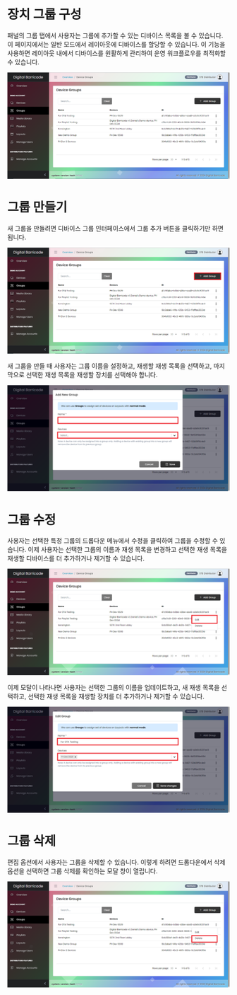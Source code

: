 # 장치 그룹 구성

<div class="description">

패널의 그룹 탭에서 사용자는 그룹에 추가할 수 있는 디바이스 목록을 볼 수 있습니다. 이 페이지에서는 일반 모드에서 레이아웃에 디바이스를 할당할 수 있습니다. 이 기능을 사용하면 레이아웃 내에서 디바이스를 원활하게 관리하여 운영 워크플로우를 최적화할 수 있습니다.

![group_create_playlist](../images/groups/groupsTab.png ":size=100%")

</div>

# 그룹 만들기

<div class="description">

새 그룹을 만들려면 디바이스 그룹 인터페이스에서 그룹 추가 버튼을 클릭하기만 하면 됩니다.

![create_device_config](../images/groups/groupsAdd.png ":size=100%")

새 그룹을 만들 때 사용자는 그룹 이름을 설정하고, 재생할 재생 목록을 선택하고, 마지막으로 선택한 재생 목록을 재생할 장치를 선택해야 합니다.

![add_new_group](../images/groups/groupsAddModal.png ":size=100%")

</div>

# 그룹 수정

<div class="description">

사용자는 선택한 특정 그룹의 드롭다운 메뉴에서 수정을 클릭하여 그룹을 수정할 수 있습니다. 이제 사용자는 선택한 그룹의 이름과 재생 목록을 변경하고 선택한 재생 목록을 재생할 디바이스를 더 추가하거나 제거할 수 있습니다.

![edit_device_group](../images/groups/groupsEdit.png ":size=100%")

이제 모달이 나타나면 사용자는 선택한 그룹의 이름을 업데이트하고, 새 재생 목록을 선택하고, 선택한 재생 목록을 재생할 장치를 더 추가하거나 제거할 수 있습니다.

![edit_device_group](../images/groups/groupsEditModal.png ":size=100%")

</div>

# 그룹 삭제

<div class="description">

편집 옵션에서 사용자는 그룹을 삭제할 수 있습니다. 이렇게 하려면 드롭다운에서 삭제 옵션을 선택하면 그룹 삭제를 확인하는 모달 창이 열립니다.

![delete_device_group](../images/groups/groupsDelete.png ":size=100%")

</div>
